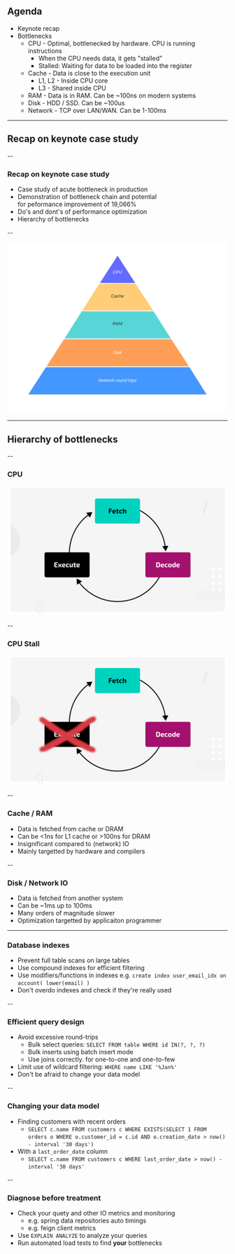 ## Agenda

* Keynote recap
* Bottlenecks
  * CPU - Optimal, bottlenecked by hardware. CPU is running instructions
    * When the CPU needs data, it gets "stalled"
    * Stalled: Waiting for data to be loaded into the register
  * Cache - Data is close to the execution unit
    * L1, L2 - Inside CPU core
    * L3 - Shared inside CPU
  * RAM - Data is in RAM. Can be ~100ns on modern systems
  * Disk - HDD / SSD. Can be ~100us
  * Network - TCP over LAN/WAN. Can be 1-100ms

---

## Recap on keynote case study

--

### Recap on keynote case study

<!-- .slide: class="fragmented-lists" -->
* Case study of acute bottleneck in production
* Demonstration of bottleneck chain and potential  
  for peformance improvement of 19,066%
* Do's and dont's of performance optimization
* Hierarchy of bottlenecks 

--

![](./Bottleneck%20pyramid.png) <!-- .element: height="500" -->

---

## Hierarchy of bottlenecks

--

### CPU

![](./CPU_CYCLE.png)

--

### CPU Stall

![](./CPU_CYCLE2.png)

--

### Cache / RAM

<!-- .slide: class="fragmented-lists" -->
* Data is fetched from cache or DRAM
* Can be <1ns for L1 cache or >100ns for DRAM
* Insignificant compared to (network) IO
* Mainly targetted by hardware and compilers

--

### Disk / Network IO

<!-- .slide: class="fragmented-lists" -->
* Data is fetched from another system
* Can be ~1ms up to 100ms
* Many orders of magnitude slower
* Optimization targetted by applicaiton programmer

---

### Database indexes

<!-- .slide: class="fragmented-lists" -->
* Prevent full table scans on large tables
* Use compound indexes for efficient filtering
* Use modifiers/functions in indexes
    e.g. `create index user_email_idx on account( lower(email) )`
* Don't overdo indexes and check if they're really used

--

### Efficient query design

<!-- .slide: class="fragmented-lists" -->
* Avoid excessive round-trips
    * Bulk select queries: `SELECT FROM table WHERE id IN(?, ?, ?)`
    * Bulk inserts using batch insert mode
    * Use joins correctly. for one-to-one and one-to-few
* Limit use of wildcard filtering: `WHERE name LIKE '%Jan%'`
* Don't be afraid to change your data model

--

### Changing your data model

<!-- .slide: class="fragmented-lists" -->
* Finding customers with recent orders
    * `SELECT c.name FROM customers c WHERE EXISTS(SELECT 1 FROM orders o WHERE o.customer_id = c.id AND o.creation_date > now() - interval '30 days')`
* With a `last_order_date` column
    * `SELECT c.name FROM customers c WHERE last_order_date > now() - interval '30 days'`

--

### Diagnose before treatment

* Check your quety and other IO metrics and monitoring
    * e.g. spring data repositories auto timings
    * e.g. feign client metrics
* Use `EXPLAIN ANALYZE` to analyze your queries
* Run automated load tests to find **your** bottlenecks